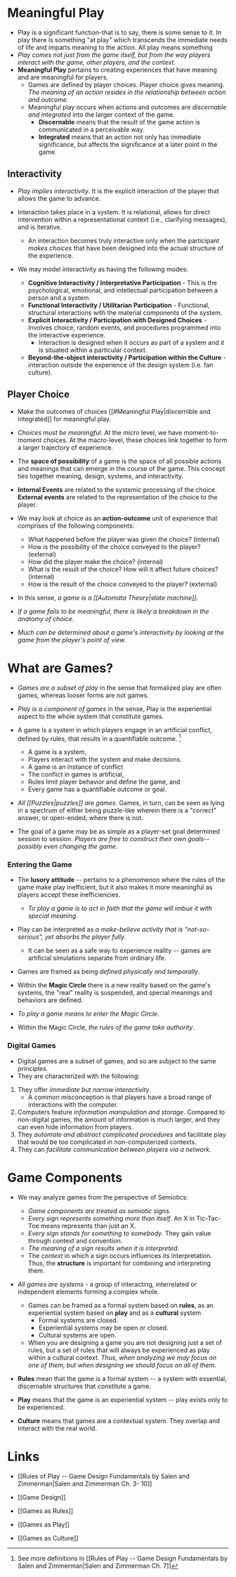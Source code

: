 # Meaningful Play
* Play is a significant function-that is to say, there is some sense to it. In play there is something "at play" which transcends the immediate needs of life and imparts meaning to the action. All play means something
*  *Play comes not just from the game itself, but from the way players interact with the game, other players, and the context*.
* **Meaningful Play** pertains to creating experiences that have meaning and are meaningful for players.
	* Games are defined by player choices. Player choice gives meaning. *The meaning of an action resides in the relationship between action and outcome.*
	* Meaningful play occurs when actions and outcomes are *discernable and integrated* into the larger context of the game.
		* **Discernable** means that the result of the game action is communicated in a perceivable way.
		* **Integrated** means that an action not only has immediate significance, but affects the significance at a later point in the game. 
## Interactivity
* *Play implies interactivity*. It is the explicit interaction of the player that allows the game to advance. 
* Interaction takes place in a system. It is relational, allows for direct intervention within a representational context (i.e., clarifying messages), and is iterative.
	* An interaction becomes truly interactive only when the participant *makes choices* that have been designed into the actual structure of the experience.

* We may model interactivity as having the following modes:
	* **Cognitive Interactivity / Interpretative Participation** - This is the psychological, emotional, and intellectual participation between a person and a system.
	* **Functional Interactivity / Utilitarian Participation** - Functional, structural interactions with the material components of the system.
	* **Explicit Interactivity / Participation with Designed Choices** - Involves choice, random events, and procedures programmed into the interactive experience.
		* Interaction is designed when it occurs as part of a system and it is situated within a particular context.
	* **Beyond-the-object interactivity / Participation within the Culture** - interaction outside the experience of the design system (i.e. fan culture).

## Player Choice
* Make the outcomes of choices [[#Meaningful Play|discernible and integrated]] for meaningful play.
* *Choices must be meaningful*. At the micro level, we have moment-to-moment choices. At the macro-level, these choices link together to form a larger trajectory of experience.

* The **space of possibility** of a game is the space of all possible actions and meanings that can emerge in the course of the game. This concept ties together meaning, design, systems, and interactivity.

* **Internal Events** are related to the systemic processing of the choice. **External events** are related to the representation of the choice to the player.
* We may look at choice as an **action-outcome** unit of experience that comprises of the following components:
	* What happened before the player was given the choice? (internal)
	* How is the possibility of the choice conveyed to the player? (external)
	* How did the player make the choice? (internal)
	* What is the result of the choice? How will it affect future choices? (internal)
	* How is the result of the choice conveyed to the player? (external)
* In this sense, *a game is a [[Automata Theory|state machine]]*.

* *If a game fails to be meaningful, there is likely a breakdown in the anatomy of choice.*
* *Much can be determined about a game's interactivity by looking at the game from the player's point of view*.
# What are Games?
* *Games are a subset of play* in the sense that formalized play are often games, whereas looser forms are not games.
* *Play is a component of games* in the sense, Play is the experiential aspect to the whole system that constitute games.

* A game is a system in which players engage in an artificial conflict, defined by rules, that results in a quantifiable outcome.  [^1]
	* A game is a system, 
	* Players interact with the system and make decisions.
	* A game is an instance of conflict
	* The conflict in games is artificial,
	* Rules limit player behavior and define the game, and 
	* Every game has a quantifiable outcome or goal.

* *All [[Puzzles|puzzles]] are games.* Games, in turn, can be seen as lying in a spectrum of either being puzzle-like wherein there is a "correct" answer, or open-ended, where there is not.
* The goal of a game may be as simple as a player-set goal determined session to session. *Players are free to construct their own goals--possibly even changing the game*.
 
### Entering the Game
* The **lusory attitude** -- pertains to a phenomenon where the rules of the game make play inefficient, but it also makes it more meaningful as players accept these inefficiencies.
	* *To play a game is to act in faith that the game will imbue it with special meaning*.
* Play can be interpreted as *a make-believe activity that is "not-so-serious", yet absorbs the player fully.*
	* It can be seen as a safe way to experience reality -- games are artificial simulations separate from ordinary life.

* Games are framed as being *defined physically and temporally*. 
* Within the **Magic Circle** there is a new reality based on the game's systems, the "real" reality is suspended, and special meanings and behaviors are defined.
* *To play a game means to enter the Magic Circle*. 
* Within the Magic Circle, *the rules of the game take authority*.

### Digital Games
* Digital games are a subset of games, and so are subject to the same principles.
* They are characterized with the following:
1. They offer *immediate but narrow interactivity*. 
	* A common misconception is that players have a broad range of interactions with the computer. 
2. Computers feature *information manipulation and storage*. Compared to non-digital games, the amount of information is much larger, and they can even hide information from players.
3. They *automate and abstract complicated procedures* and facilitate play that would be too complicated in non-computerized contexts. 
4. They can *facilitate communication between players via a network*. 
# Game Components
* We may analyze games from the perspective of Semiotics:
	* *Game components are treated as semiotic signs.*
	* *Every sign represents something more than itself*. An X in Tic-Tac-Toe means represents than just an X.
	* *Every sign stands for something to somebody*. They gain value through context and convention.
	* *The meaning of a sign results when it is interpreted*.
	* The *context* in which a sign occurs influences its interpretation. Thus, the **structure** is important for combining and interpreting them.

* *All games are systems* - a group of interacting, interrelated or independent elements forming a complex whole. 
	* Games can be framed as a formal system based on **rules**, as an experiential system based on **play** and as a **cultural** system
		* Formal systems are closed.
		* Experiential systems may be open or closed.
		* Cultural systems are open.
	* When you are designing a game you are not designing just a set of rules, but a set of rules that will always be experienced as play within a cultural context. *Thus, when analyzing we may focus on one of them, but when designing we should focus on all of them.*

* **Rules** mean that the game is a formal system -- a system with essential, discernable structures that constitute a game.
* **Play** means that the game is an experiential system -- play exists only to be experienced.
* **Culture** means that games are a contextual system. They overlap and interact with the real world.
# Links
* [[Rules of Play -- Game Design Fundamentals by Salen and Zimmerman|Salen and Zimmerman Ch. 3- 10]]

* [[Game Design]]
* [[Games as Rules]]
* [[Games as Play]]
* [[Games as Culture]]

[^1]: See more definitions in [[Rules of Play -- Game Design Fundamentals by Salen and Zimmerman|Salen and Zimmerman Ch. 7]]